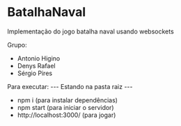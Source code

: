 # BatalhaNaval

Implementação do jogo batalha naval usando websockets

Grupo:

- Antonio Higino
- Denys Rafael
- Sérgio Pires

Para executar:
--- Estando na pasta raiz --- 
- npm i (para instalar dependências)
- npm start (para iniciar o servidor)
- http://localhost:3000/ (para jogar)
